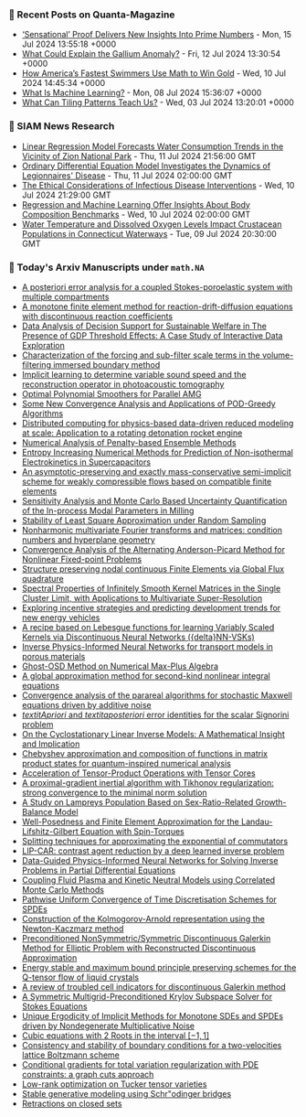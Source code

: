 ### 📝 Recent Posts on Quanta-Magazine
<!-- quanta starts -->
* <a href="https://www.quantamagazine.org/sensational-proof-delivers-new-insights-into-prime-numbers-20240715/">‘Sensational’ Proof Delivers New Insights Into Prime Numbers</a> - Mon, 15 Jul 2024 13:55:18 +0000
* <a href="https://www.quantamagazine.org/what-could-explain-the-gallium-anomaly-20240712/">What Could Explain the Gallium Anomaly?</a> - Fri, 12 Jul 2024 13:30:54 +0000
* <a href="https://www.quantamagazine.org/how-americas-fastest-swimmers-use-math-to-win-gold-20240710/">How America’s Fastest Swimmers Use Math to Win Gold</a> - Wed, 10 Jul 2024 14:45:34 +0000
* <a href="https://www.quantamagazine.org/what-is-machine-learning-20240708/">What Is Machine Learning?</a> - Mon, 08 Jul 2024 15:36:07 +0000
* <a href="https://www.quantamagazine.org/what-can-tiling-patterns-teach-us-20240703/">What Can Tiling Patterns Teach Us?</a> - Wed, 03 Jul 2024 13:20:01 +0000
<!-- quanta ends -->

### 📝 SIAM News Research
<!-- siam-news starts -->
* <a href="https://sinews.siam.org/Details-Page/linear-regression-model-forecasts-water-consumption-trends-in-the-vicinity-of-zion-national-park">Linear Regression Model Forecasts Water Consumption Trends in the Vicinity of Zion National Park</a> - Thu, 11 Jul 2024 21:56:00 GMT
* <a href="https://sinews.siam.org/Details-Page/ordinary-differential-equation-model-investigates-the-dynamics-of-legionnaires-disease">Ordinary Differential Equation Model Investigates the Dynamics of Legionnaires' Disease</a> - Thu, 11 Jul 2024 02:00:00 GMT
* <a href="https://sinews.siam.org/Details-Page/the-ethical-considerations-of-infectious-disease-interventions">The Ethical Considerations of Infectious Disease Interventions</a> - Wed, 10 Jul 2024 21:29:00 GMT
* <a href="https://sinews.siam.org/Details-Page/regression-and-machine-learning-offer-insights-about-body-composition-benchmarks">Regression and Machine Learning Offer Insights About Body Composition Benchmarks</a> - Wed, 10 Jul 2024 02:00:00 GMT
* <a href="https://sinews.siam.org/Details-Page/water-temperature-and-dissolved-oxygen-levels-impact-crustacean-populations-in-connecticut-waterways">Water Temperature and Dissolved Oxygen Levels Impact Crustacean Populations in Connecticut Waterways</a> - Tue, 09 Jul 2024 20:30:00 GMT
<!-- siam-news ends -->

### 📝 Today's Arxiv Manuscripts under ``math.NA``
<!-- arxiv-math-na starts -->
* <a href="https://arxiv.org/abs/2407.09659">A posteriori error analysis for a coupled Stokes-poroelastic system with multiple compartments</a>
* <a href="https://arxiv.org/abs/2407.09660">A monotone finite element method for reaction-drift-diffusion equations with discontinuous reaction coefficients</a>
* <a href="https://arxiv.org/abs/2407.09711">Data Analysis of Decision Support for Sustainable Welfare in The Presence of GDP Threshold Effects: A Case Study of Interactive Data Exploration</a>
* <a href="https://arxiv.org/abs/2407.09720">Characterization of the forcing and sub-filter scale terms in the volume-filtering immersed boundary method</a>
* <a href="https://arxiv.org/abs/2407.09749">Implicit learning to determine variable sound speed and the reconstruction operator in photoacoustic tomography</a>
* <a href="https://arxiv.org/abs/2407.09848">Optimal Polynomial Smoothers for Parallel AMG</a>
* <a href="https://arxiv.org/abs/2407.09933">Some New Convergence Analysis and Applications of POD-Greedy Algorithms</a>
* <a href="https://arxiv.org/abs/2407.09994">Distributed computing for physics-based data-driven reduced modeling at scale: Application to a rotating detonation rocket engine</a>
* <a href="https://arxiv.org/abs/2407.10012">Numerical Analysis of Penalty-based Ensemble Methods</a>
* <a href="https://arxiv.org/abs/2407.10050">Entropy Increasing Numerical Methods for Prediction of Non-isothermal Electrokinetics in Supercapacitors</a>
* <a href="https://arxiv.org/abs/2407.10163">An asymptotic-preserving and exactly mass-conservative semi-implicit scheme for weakly compressible flows based on compatible finite elements</a>
* <a href="https://arxiv.org/abs/2407.10202">Sensitivity Analysis and Monte Carlo Based Uncertainty Quantification of the In-process Modal Parameters in Milling</a>
* <a href="https://arxiv.org/abs/2407.10221">Stability of Least Square Approximation under Random Sampling</a>
* <a href="https://arxiv.org/abs/2407.10313">Nonharmonic multivariate Fourier transforms and matrices: condition numbers and hyperplane geometry</a>
* <a href="https://arxiv.org/abs/2407.10472">Convergence Analysis of the Alternating Anderson-Picard Method for Nonlinear Fixed-point Problems</a>
* <a href="https://arxiv.org/abs/2407.10579">Structure preserving nodal continuous Finite Elements via Global Flux quadrature</a>
* <a href="https://arxiv.org/abs/2407.10600">Spectral Properties of Infinitely Smooth Kernel Matrices in the Single Cluster Limit, with Applications to Multivariate Super-Resolution</a>
* <a href="https://arxiv.org/abs/2407.10611">Exploring incentive strategies and predicting development trends for new energy vehicles</a>
* <a href="https://arxiv.org/abs/2407.10651">A recipe based on Lebesgue functions for learning Variably Scaled Kernels via Discontinuous Neural Networks ({delta}NN-VSKs)</a>
* <a href="https://arxiv.org/abs/2407.10654">Inverse Physics-Informed Neural Networks for transport models in porous materials</a>
* <a href="https://arxiv.org/abs/2407.10682">Ghost-OSD Method on Numerical Max-Plus Algebra</a>
* <a href="https://arxiv.org/abs/2407.10842">A global approximation method for second-kind nonlinear integral equations</a>
* <a href="https://arxiv.org/abs/2407.10907">Convergence analysis of the parareal algorithms for stochastic Maxwell equations driven by additive noise</a>
* <a href="https://arxiv.org/abs/2407.10912">$textit{A priori}$ and $textit{a posteriori}$ error identities for the scalar Signorini problem</a>
* <a href="https://arxiv.org/abs/2407.10931">On the Cyclostationary Linear Inverse Models: A Mathematical Insight and Implication</a>
* <a href="https://arxiv.org/abs/2407.09609">Chebyshev approximation and composition of functions in matrix product states for quantum-inspired numerical analysis</a>
* <a href="https://arxiv.org/abs/2407.09621">Acceleration of Tensor-Product Operations with Tensor Cores</a>
* <a href="https://arxiv.org/abs/2407.10350">A proximal-gradient inertial algorithm with Tikhonov regularization: strong convergence to the minimal norm solution</a>
* <a href="https://arxiv.org/abs/2407.10411">A Study on Lampreys Population Based on Sex-Ratio-Related Growth-Balance Model</a>
* <a href="https://arxiv.org/abs/2407.10429">Well-Posedness and Finite Element Approximation for the Landau-Lifshitz-Gilbert Equation with Spin-Torques</a>
* <a href="https://arxiv.org/abs/2407.10533">Splitting techniques for approximating the exponential of commutators</a>
* <a href="https://arxiv.org/abs/2407.10559">LIP-CAR: contrast agent reduction by a deep learned inverse problem</a>
* <a href="https://arxiv.org/abs/2407.10836">Data-Guided Physics-Informed Neural Networks for Solving Inverse Problems in Partial Differential Equations</a>
* <a href="https://arxiv.org/abs/2407.10936">Coupling Fluid Plasma and Kinetic Neutral Models using Correlated Monte Carlo Methods</a>
* <a href="https://arxiv.org/abs/2303.00411">Pathwise Uniform Convergence of Time Discretisation Schemes for SPDEs</a>
* <a href="https://arxiv.org/abs/2305.08194">Construction of the Kolmogorov-Arnold representation using the Newton-Kaczmarz method</a>
* <a href="https://arxiv.org/abs/2306.15420">Preconditioned NonSymmetric/Symmetric Discontinuous Galerkin Method for Elliptic Problem with Reconstructed Discontinuous Approximation</a>
* <a href="https://arxiv.org/abs/2309.02657">Energy stable and maximum bound principle preserving schemes for the Q-tensor flow of liquid crystals</a>
* <a href="https://arxiv.org/abs/2309.11973">A review of troubled cell indicators for discontinuous Galerkin method</a>
* <a href="https://arxiv.org/abs/2312.10615">A Symmetric Multigrid-Preconditioned Krylov Subspace Solver for Stokes Equations</a>
* <a href="https://arxiv.org/abs/2401.01112">Unique Ergodicity of Implicit Methods for Monotone SDEs and SPDEs driven by Nondegenerate Multiplicative Noise</a>
* <a href="https://arxiv.org/abs/2407.01827">Cubic equations with 2 Roots in the interval $[-1, 1]$</a>
* <a href="https://arxiv.org/abs/2407.02009">Consistency and stability of boundary conditions for a two-velocities lattice Boltzmann scheme</a>
* <a href="https://arxiv.org/abs/2310.19777">Conditional gradients for total variation regularization with PDE constraints: a graph cuts approach</a>
* <a href="https://arxiv.org/abs/2311.18324">Low-rank optimization on Tucker tensor varieties</a>
* <a href="https://arxiv.org/abs/2401.04372">Stable generative modeling using Schr"odinger bridges</a>
* <a href="https://arxiv.org/abs/2402.08536">Retractions on closed sets</a>
<!-- arxiv-math-na ends -->
